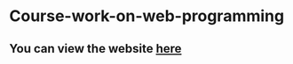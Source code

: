 # Course-work-on-web-programming
## You can view the website [here](https://manyfaces-coder.github.io/Course-work-on-web-programming/)
